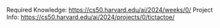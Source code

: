 Required Knowledge: https://cs50.harvard.edu/ai/2024/weeks/0/
Project Info: https://cs50.harvard.edu/ai/2024/projects/0/tictactoe/
